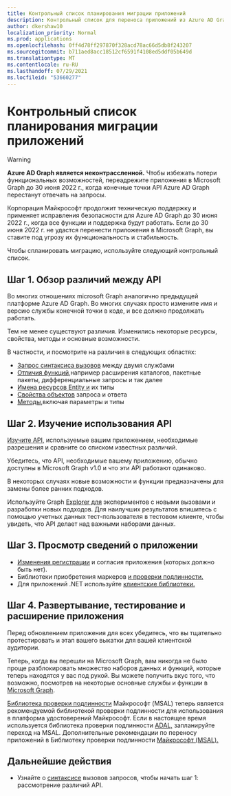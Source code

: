```yaml
---
title: Контрольный список планирования миграции приложений
description: Контрольный список для переноса приложений из Azure AD Graph в Microsoft Graph
author: dkershaw10
localization_priority: Normal
ms.prod: applications
ms.openlocfilehash: 0ff4d78ff297870f328acd78ac66d5db8f243207
ms.sourcegitcommit: b711aed8acc18512cf6591f4108ed5ddf05b649d
ms.translationtype: MT
ms.contentlocale: ru-RU
ms.lasthandoff: 07/29/2021
ms.locfileid: "53660277"
---
```

# <a name="app-migration-planning-checklist"></a>Контрольный список планирования миграции приложений

> [!WARNING]
> **Azure AD Graph является неконтрассленной.** Чтобы избежать потери функциональных возможностей, переадрежите приложения в Microsoft Graph до 30 июня 2022 г., когда конечные точки API Azure AD Graph перестанут отвечать на запросы.
>
> Корпорация Майкрософт продолжит техническую поддержку и применяет исправления безопасности для Azure AD Graph до 30 июня 2022 г., когда все функции и поддержка будут работать. Если до 30 июня 2022 г. не удастся перенести приложения в Microsoft Graph, вы ставите под угрозу их функциональность и стабильность.

Чтобы спланировать миграцию, используйте следующий контрольный список.

## <a name="step-1-review-the-differences-between-the-apis"></a>Шаг 1. Обзор различий между API

Во многих отношениях microsoft Graph аналогично предыдущей платформе Azure AD Graph. Во многих случаях просто измените имя и версию службы конечной точки в коде, и все должно продолжать работать.

Тем не менее существуют различия. Изменились некоторые ресурсы, свойства, методы и основные возможности.

В частности, и посмотрите на различия в следующих областях:

- [Запрос синтаксиса вызовов](migrate-azure-ad-graph-request-differences.md) между двумя службами
- [Отличия функций,](migrate-azure-ad-graph-feature-differences.md)например расширения каталогов, пакетные пакеты, дифференциальные запросы и так далее
- [Имена ресурсов Entity и](migrate-azure-ad-graph-resource-differences.md) их типы
- [Свойства объектов](migrate-azure-ad-graph-property-differences.md) запроса и ответа
- [Методы,](migrate-azure-ad-graph-method-differences.md)включая параметры и типы

## <a name="step-2-examine-api-use"></a>Шаг 2. Изучение использования API

[Изучите API,](migrate-azure-ad-graph-audit-api-use.md) используемые вашим приложением, необходимые разрешения и сравните со списком известных различий.  

Убедитесь, что API, необходимые вашему приложению, обычно доступны в Microsoft Graph v1.0 и что эти API работают одинаково.

В некоторых случаях новые возможности и функции предназначены для замены более ранних подходов.

Используйте Graph [Explorer для](https://aka.ms/ge) экспериментов с новыми вызовами и разработки новых подходов. Для наилучших результатов впишитесь с помощью учетных данных тест-пользователя в тестовом клиенте, чтобы увидеть, что API делает над важными наборами данных.

## <a name="step-3-review-app-details"></a>Шаг 3. Просмотр сведений о приложении

- [Изменения регистрации](migrate-azure-ad-graph-app-registration.md) и согласия приложения (которых должно быть нет).
- Библиотеки приобретения маркеров [и проверки подлинности.](migrate-azure-ad-graph-authentication-library.md)
- Для приложений .NET используйте [клиентские библиотеки.](migrate-azure-ad-graph-client-libraries.md)

## <a name="step-4-deploy-test-and-extend-your-app"></a>Шаг 4. Развертывание, тестирование и расширение приложения

Перед обновлением приложения для всех убедитесь, что вы тщательно протестировать и этап вашего выкатки для вашей клиентской аудитории.

Теперь, когда вы перешли на Microsoft Graph, вам никогда не было проще разблокировать множество наборов данных и функций, которые теперь находятся у вас под рукой. Вы можете получить вкус того, что возможно, посмотрев на некоторые основные службы и функции в [Microsoft Graph](./overview-major-services.md).

[Библиотека проверки подлинности](/azure/active-directory/develop/reference-v2-libraries) Майкрософт (MSAL) теперь является рекомендуемой библиотекой проверки подлинности для использования в платформа удостоверений Майкрософт. Если в настоящее время используется библиотека проверки подлинности [ADAL,](/azure/active-directory/develop/active-directory-authentication-libraries) запланируйте переход на MSAL. Дополнительные рекомендации по переносу приложений в Библиотеку проверки подлинности [Майкрософт (MSAL).](/azure/active-directory/develop/msal-migration)

## <a name="next-steps"></a>Дальнейшие действия

- Узнайте о [синтаксисе](migrate-azure-ad-graph-request-differences.md) вызовов запросов, чтобы начать шаг 1: рассмотрение различий API.

